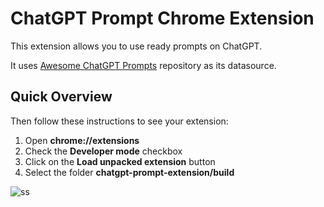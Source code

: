 # ChatGPT Prompt Chrome Extension

This extension allows you to use ready prompts on ChatGPT.

It uses [Awesome ChatGPT Prompts](https://github.com/f/awesome-chatgpt-prompts) repository as its datasource.

## Quick Overview

Then follow these instructions to see your extension:
1. Open **chrome://extensions**
2. Check the **Developer mode** checkbox
3. Click on the **Load unpacked extension** button
4. Select the folder **chatgpt-prompt-extension/build**


![ss](https://raw.githubusercontent.com/cempehlivan/chatgpt-prompt-chrome-extension/main/ss.png)